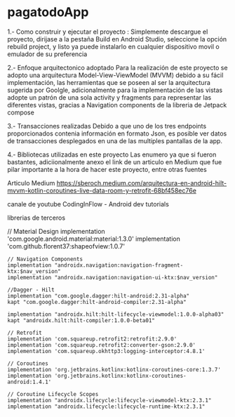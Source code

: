 # pagatodoApp

1.- Como construir y ejecutar el proyecto :
  Simplemente descargue el proyecto, dirijase a la pestaña Build en Android Studio, seleccione la opción rebuild project, 
  y listo ya puede instalarlo en cualquier dispositivo movil o emulador de su preferencia
  
2.- Enfoque arquitectonico adoptado
  Para la realización de este proyecto se adopto una arquitectura Model-View-ViewModel (MVVM) debido a su fácil implementación,
  las herramientas que se poseen al ser la arquitectura sugerida por Goolgle, adicionalmente para la implementación de las vistas
  adopte un patrón de una sola activity y fragments para representar las diferentes vistas, gracias a Navigation components de la
  libreria de Jetpack compose
  
3.- Transacciones realizadas
  Debido a que uno de los tres endpoints proporcionados contenia información en formato Json, es posible ver datos de transacciones
  desplegados en una de las multiples pantallas de la app.
  
4.- Bibliotecas utilizadas en este proyecto
  Las enumero ya que si fueron bastantes, adiciionalmente anexo el link de un articulo en Medium que fue pilar importante a la hora
  de hacer este proyecto, entre otras fuentes
  
  Articulo Medium
  https://sberoch.medium.com/arquitectura-en-android-hilt-mvvm-kotlin-coroutines-live-data-room-y-retrofit-68bf458ec76e
  
  canale de youtube
  CodingInFlow - Android dev tutorials
  
  librerias de terceros
  
  // Material Design
    implementation 'com.google.android.material:material:1.3.0'
    implementation 'com.github.florent37:shapeofview:1.0.7'

    // Navigation Components
    implementation "androidx.navigation:navigation-fragment-ktx:$nav_version"
    implementation "androidx.navigation:navigation-ui-ktx:$nav_version"

    //Dagger - Hilt
    implementation "com.google.dagger:hilt-android:2.31-alpha"
    kapt "com.google.dagger:hilt-android-compiler:2.31-alpha"

    implementation "androidx.hilt:hilt-lifecycle-viewmodel:1.0.0-alpha03"
    kapt "androidx.hilt:hilt-compiler:1.0.0-beta01"

    // Retrofit
    implementation 'com.squareup.retrofit2:retrofit:2.9.0'
    implementation 'com.squareup.retrofit2:converter-gson:2.9.0'
    implementation 'com.squareup.okhttp3:logging-interceptor:4.8.1'

    // Coroutines
    implementation 'org.jetbrains.kotlinx:kotlinx-coroutines-core:1.3.7'
    implementation 'org.jetbrains.kotlinx:kotlinx-coroutines-android:1.4.1'

    // Coroutine Lifecycle Scopes
    implementation "androidx.lifecycle:lifecycle-viewmodel-ktx:2.3.1"
    implementation "androidx.lifecycle:lifecycle-runtime-ktx:2.3.1"
